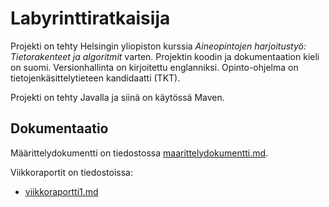 # Labyrinttiratkaisija

Projekti on tehty Helsingin yliopiston kurssia _Aineopintojen harjoitustyö: Tietorakenteet ja algoritmit_ varten. Projektin koodin ja dokumentaation kieli on suomi. Versionhallinta on kirjoitettu englanniksi. Opinto-ohjelma on tietojenkäsittelytieteen kandidaatti (TKT).

Projekti on tehty Javalla ja siinä on käytössä Maven.

## Dokumentaatio 

Määrittelydokumentti on tiedostossa [maarittelydokumentti.md](https://github.com/elehtine/labyrinttiratkaisija/blob/master/dokumentaatio/maarittelydokumentti.md).

Viikkoraportit on tiedostoissa:
 - [viikkoraportti1.md](https://github.com/elehtine/labyrinttiratkaisija/blob/master/dokumentaatio/viikkoraportti1.md)
